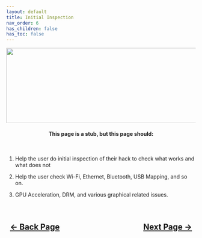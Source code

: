 ```yaml
---
layout: default
title: Initial Inspection
nav_order: 6
has_children: false
has_toc: false
---
```


<style>
  .navigation-container {
    display: flex;
    justify-content: space-between;
    align-items: center;
    width: 100%;
  }
  
  .nav-button {
    margin: 10px;
  }
</style>

<p align="center">
  <img width="650" height="200" src="../../../assets/Header-InitialInspection.png">
</p>

<h4 align="center">This page is a stub, but this page should:</h4>
<br>

1. Help the user do initial inspection of their hack to check what works and what does not

2. Help the user check Wi-Fi, Ethernet, Bluetooth, USB Mapping, and so on.

3. GPU Acceleration, DRM, and various graphical related issues.

<h2 align="center">
  <br>
  <div class="navigation-container">
    <a class="nav-button" href="../05-OOBE/">&larr; Back Page</a>
    <a class="nav-button" href="../../troubleshooting/index/">Next Page &rarr;</a>
  </div>
  <br>
</h2>
